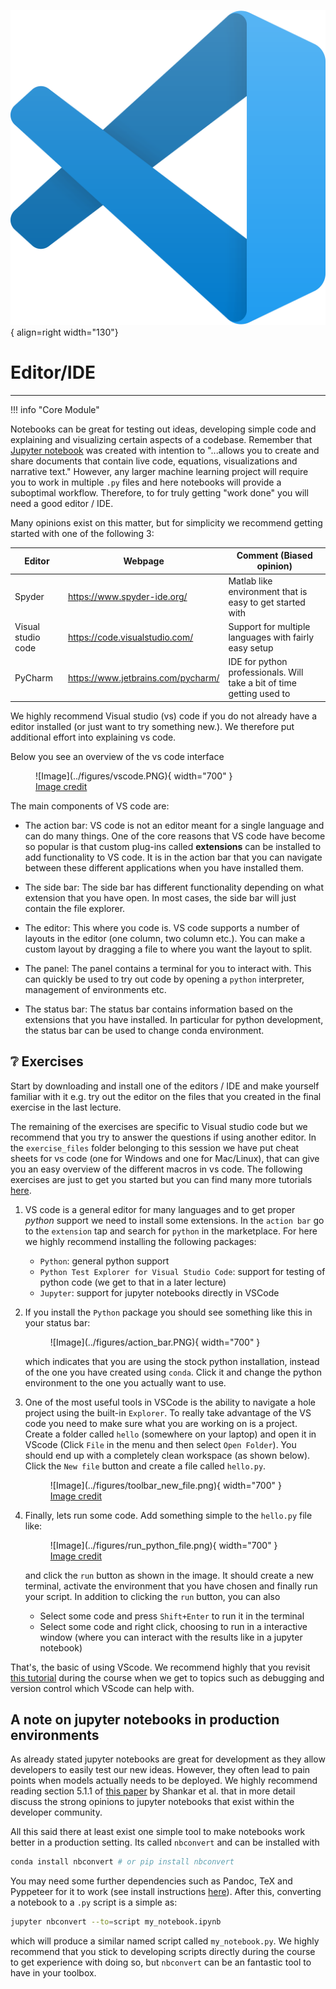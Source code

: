 ![Logo](../figures/icons/vscode.png){ align=right width="130"}

# Editor/IDE

---

!!! info "Core Module"

Notebooks can be great for testing out ideas, developing simple code and explaining and visualizing certain aspects
of a codebase. Remember that [Jupyter notebook](https://jupyter.org/) was created with intention to "...allows you
to create and share documents that contain live code, equations, visualizations and narrative text." However,
any larger machine learning project will require you to work in multiple `.py` files and here notebooks will provide
a suboptimal workflow. Therefore, to for truly getting "work done" you will need a good editor / IDE.

Many opinions exist on this matter, but for simplicity we recommend getting started with one of the following 3:

| Editor             | Webpage                              | Comment (Biased opinion)                                              |
| ------------------ | ------------------------------------ | --------------------------------------------------------------------- |
| Spyder             | <https://www.spyder-ide.org/>        | Matlab like environment that is easy to get started with              |
| Visual studio code | <https://code.visualstudio.com/>     | Support for multiple languages with fairly easy setup                 |
| PyCharm            | <https://www.jetbrains.com/pycharm/> | IDE for python professionals. Will take a bit of time getting used to |

We highly recommend Visual studio (vs) code if you do not already have a editor installed
(or just want to try something new.). We therefore put additional effort into explaining vs code.

Below you see an overview of the vs code interface

<figure markdown>
![Image](../figures/vscode.PNG){ width="700" }
<figcaption> <a href=" https://www.git-tower.com/learn/cheat-sheets/vscode/"> Image credit </a> </figcaption>
</figure>

The main components of VS code are:

* The action bar: VS code is not an editor meant for a single language and can do many things. One of the core reasons
    that VS code have become so popular is that custom plug-ins called **extensions** can be installed to add
    functionality to VS code. It is in the action bar that you can navigate between these different applications
    when you have installed them.

* The side bar: The side bar has different functionality depending on what extension that you have open.
    In most cases, the side bar will just contain the file explorer.

* The editor: This where you code is. VS code supports a number of layouts in the editor (one column, two column etc.).
    You can make a custom layout by dragging a file to where you want the layout to split.

* The panel: The panel contains a terminal for you to interact with. This can quickly be used to try out code by
    opening a `python` interpreter, management of environments etc.

* The status bar: The status bar contains information based on the extensions that you have installed. In particular
    for python development, the status bar can be used to change conda environment.

## ❔ Exercises

Start by downloading and install one of the editors / IDE and make yourself familiar with it e.g. try out the editor
on the files that you created in the final exercise in the last lecture.

The remaining of the exercises are specific to Visual studio code but we recommend that you try to answer the questions
if using another editor. In the `exercise_files` folder belonging to this session we have put cheat sheets for vs code
(one for Windows and one for Mac/Linux), that can give you an easy overview of the different macros in vs code. The
following exercises are just to get you started but you can find many more tutorials
[here](https://code.visualstudio.com/docs/python/python-tutorial).

1. VS code is a general editor for many languages and to get proper *python* support we need to install some
    extensions. In the `action bar` go to the `extension` tap and search for `python` in the marketplace. For here
    we highly recommend installing the following packages:

    * `Python`: general python support
    * `Python Test Explorer for Visual Studio Code`: support for testing of python code (we get to that in a later lecture)
    * `Jupyter`: support for jupyter notebooks directly in VSCode

2. If you install the `Python` package you should see something like this in your status bar:

    <figure markdown>
    ![Image](../figures/action_bar.PNG){ width="700" }
    </figure>

    which indicates that you are using the stock python installation, instead of the one you have created using `conda`.
    Click it and change the python environment to the one you actually want to use.

3. One of the most useful tools in VSCode is the ability to navigate a hole project using the built-in
    `Explorer`. To really take advantage of the VS code you need to make sure what you are working on is a project.
    Create a folder called `hello` (somewhere on your laptop) and open it in VScode (Click `File` in the menu and then
    select `Open Folder`). You should end up with a completely clean workspace (as shown below). Click the `New file`
    button and create a file called `hello.py`.

    <figure markdown>
    ![Image](../figures/toolbar_new_file.png){ width="700" }
    <figcaption> <a href="https://code.visualstudio.com/docs/python/python-tutorial"> Image credit </a> </figcaption>
    </figure>

4. Finally, lets run some code. Add something simple to the `hello.py` file like:

    <figure markdown>
    ![Image](../figures/run_python_file.png){ width="700" }
    <figcaption> <a href="https://code.visualstudio.com/docs/python/python-tutorial"> Image credit </a> </figcaption>
    </figure>

    and click the `run` button as shown in the image. It should create a new terminal, activate the environment that you
    have chosen and finally run your script. In addition to clicking the `run` button, you can also

    * Select some code and press `Shift+Enter` to run it in the terminal
    * Select some code and right click, choosing to run in a interactive window (where you can interact with the results
        like in a jupyter notebook)

That's, the basic of using VScode. We recommend highly that you revisit
[this tutorial](https://code.visualstudio.com/docs/python/python-tutorial) during the course when we get to topics such
as debugging and version control which VScode can help with.

## A note on jupyter notebooks in production environments

As already stated jupyter notebooks are great for development as they allow developers to easily test our new ideas.
However, they often lead to pain points when models actually needs to be deployed. We highly recommend reading section
5.1.1 of [this paper](https://arxiv.org/abs/2209.09125) by Shankar et al. that in more detail discuss the strong
opinions to jupyter notebooks that exist within the developer community.

All this said there at least exist one simple tool to make notebooks work better in a production setting. Its called
`nbconvert` and can be installed with

```bash
conda install nbconvert # or pip install nbconvert
```

You may need some further dependencies such as Pandoc, TeX and Pyppeteer for it to work (see install
instructions [here](https://nbconvert.readthedocs.io/en/latest/install.html#installing-nbconvert)).
After this, converting a notebook to a `.py` script is a simple as:

```bash
jupyter nbconvert --to=script my_notebook.ipynb
```

which will produce a similar named script called `my_notebook.py`. We highly recommend that you stick to developing
scripts directly during the course to get experience with doing so, but `nbconvert` can be an fantastic tool to have
in your toolbox.
